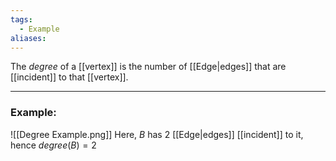 ```yaml
---
tags:
  - Example
aliases:
---
```

The _degree_ of a [[vertex]] is the number of [[Edge|edges]] that are [[incident]] to that [[vertex]].

---
### Example:
![[Degree Example.png]]
Here, $B$ has $2$ [[Edge|edges]] [[incident]] to it, hence $degree (B) = 2$ 